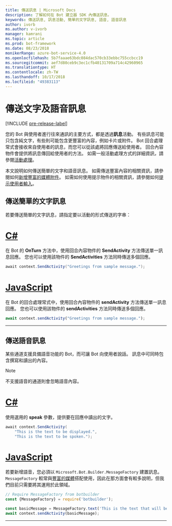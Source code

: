 ```yaml
---
title: 傳送訊息 | Microsoft Docs
description: 了解如何在 Bot 建立器 SDK 內傳送訊息。
keywords: 傳送訊息, 訊息活動, 簡單的文字訊息, 語音, 語音訊息
author: ivorb
ms.author: v-ivorb
manager: kamrani
ms.topic: article
ms.prod: bot-framework
ms.date: 08/23/2018
monikerRange: azure-bot-service-4.0
ms.openlocfilehash: 5b7faaae63bdc084dac570cb33ebbc755ccbcc19
ms.sourcegitcommit: aef7d80ceb9c3ec1cfb40131709a714c42960965
ms.translationtype: HT
ms.contentlocale: zh-TW
ms.lasthandoff: 10/17/2018
ms.locfileid: "49383113"
---
```

# <a name="send-text-and-spoken-messages"></a>傳送文字及語音訊息

[!INCLUDE [pre-release-label](../includes/pre-release-label.md)]

您的 Bot 與使用者進行往來通訊的主要方式，都是透過**訊息**活動。 有些訊息可能只包含純文字，有些則可能包含更豐富的內容，例如卡片或附件。 Bot 回合處理常式會接收來自使用者的訊息，而您可以從該處將回應傳送給使用者。 回合內容物件會提供將訊息傳回給使用者的方法。 如需一般活動處理方式的詳細資訊，請參閱[活動處理](~/v4sdk/bot-builder-basics.md#the-activity-processing-stack)。

本文說明如何傳送簡單的文字和語音訊息。 如需傳送豐富內容的相關資訊，請參閱如何[新增豐富的媒體附件](bot-builder-howto-add-media-attachments.md)。 如需如何使用提示物件的相關資訊，請參閱如何[提示使用者輸入](bot-builder-prompts.md)。

## <a name="send-a-simple-text-message"></a>傳送簡單的文字訊息

若要傳送簡單的文字訊息，請指定要以活動的形式傳送的字串：

# <a name="ctabcsharp"></a>[C#](#tab/csharp)

在 Bot 的 **OnTurn** 方法中，使用回合內容物件的 **SendActivity** 方法傳送單一訊息回應。 您也可以使用該物件的 **SendActivities** 方法同時傳送多個回應。

```cs
await context.SendActivity("Greetings from sample message.");
```

# <a name="javascripttabjavascript"></a>[JavaScript](#tab/javascript)

在 Bot 的回合處理常式中，使用回合內容物件的 **sendActivity** 方法傳送單一訊息回應。 您也可以使用該物件的 **sendActivities** 方法同時傳送多個回應。

```javascript
await context.sendActivity("Greetings from sample message.");
```

---

## <a name="send-a-spoken-message"></a>傳送語音訊息

某些通道支援具備語音功能的 Bot，而可讓 Bot 向使用者說話。 訊息中可同時包含撰寫和讀出的內容。

> [!NOTE]
> 不支援語音的通道則會忽略語音內容。

# <a name="ctabcsharp"></a>[C#](#tab/csharp)

使用選用的 **speak** 參數，提供要在回應中讀出的文字。

```cs
await context.SendActivity(
    "This is the text to be displayed.",
    "This is the text to be spoken.");
```

# <a name="javascripttabjavascript"></a>[JavaScript](#tab/javascript)

若要新增語音，您必須以 `Microsoft.Bot.Builder.MessageFactory` 建置訊息。 `MessageFactory` 較常與[豐富的媒體](bot-builder-howto-add-media-attachments.md)搭配使用，因此在那方面會有較多說明，但我們目前只需要將其運用於此領域。

```javascript
// Require MessageFactory from botbuilder
const {MessageFactory} = require('botbuilder');

const basicMessage = MessageFactory.text('This is the text that will be displayed.', 'This is the text that will be spoken.');
await context.sendActivity(basicMessage);
```

---
